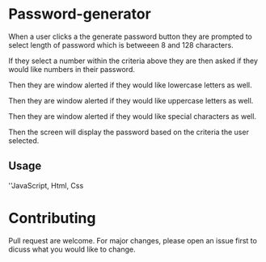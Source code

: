 # Password-generator

<!-- Repository contains quality README file with description, screenshot, and link to deployed application. -->

When a user clicks a the generate password button they are prompted to select length of password which is betweeen 8 and 128 characters.

If they select a number within the criteria above they are then asked if they would like numbers in their password.

Then they are window alerted if they would like lowercase letters as well.

Then they are window alerted if they would like uppercase letters as well.

Then they are window alerted if they would like special characters as well.

Then the screen will display the password based on the criteria the user selected.

## Usage

''JavaScript, Html, Css

# Contributing

Pull request are welcome. For major changes, please open an issue first to dicuss what you would like to change.

<!-- ![Alt text](http://full/path/to/img.jpg "Optional title") -->
